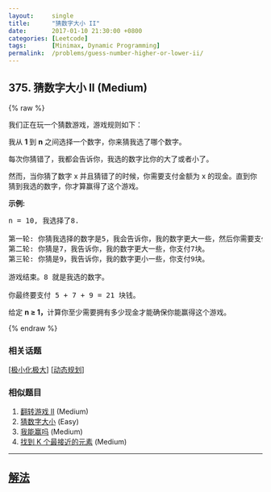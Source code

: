 ```yaml
---
layout:     single
title:      "猜数字大小 II"
date:       2017-01-10 21:30:00 +0800
categories: [Leetcode]
tags:       [Minimax, Dynamic Programming]
permalink:  /problems/guess-number-higher-or-lower-ii/
---
```


## 375. 猜数字大小 II (Medium)

{% raw %}

<p>我们正在玩一个猜数游戏，游戏规则如下：</p>

<p>我从&nbsp;<strong>1&nbsp;</strong>到 <strong>n</strong> 之间选择一个数字，你来猜我选了哪个数字。</p>

<p>每次你猜错了，我都会告诉你，我选的数字比你的大了或者小了。</p>

<p>然而，当你猜了数字 x 并且猜错了的时候，你需要支付金额为 x 的现金。直到你猜到我选的数字，你才算赢得了这个游戏。</p>

<p><strong>示例:</strong></p>

<pre>n = 10, 我选择了8.

第一轮: 你猜我选择的数字是5，我会告诉你，我的数字更大一些，然后你需要支付5块。
第二轮: 你猜是7，我告诉你，我的数字更大一些，你支付7块。
第三轮: 你猜是9，我告诉你，我的数字更小一些，你支付9块。

游戏结束。8 就是我选的数字。

你最终要支付 5 + 7 + 9 = 21 块钱。
</pre>

<p>给定&nbsp;<strong>n &ge; 1，</strong>计算你至少需要拥有多少现金才能确保你能赢得这个游戏。</p>

{% endraw %}

### 相关话题
  [[极小化极大](https://github.com/openset/leetcode/tree/master/tag/minimax/README.md)]
  [[动态规划](https://github.com/openset/leetcode/tree/master/tag/dynamic-programming/README.md)]

### 相似题目
  1. [翻转游戏 II](/problems/flip-game-ii) (Medium)
  1. [猜数字大小](/problems/guess-number-higher-or-lower) (Easy)
  1. [我能赢吗](/problems/can-i-win) (Medium)
  1. [找到 K 个最接近的元素](/problems/find-k-closest-elements) (Medium)

---

## [解法](https://github.com/openset/leetcode/tree/master/problems/guess-number-higher-or-lower-ii)
